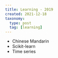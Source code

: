 ```yaml
---
title: Learning - 2019
created: 2021-12-18
taxonomy:
  type: post
  tag: [learning]
---
```


* Chinese Mandarin
* Scikit-learn
* Time series
